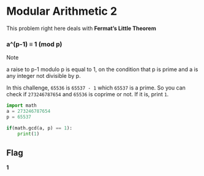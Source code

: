 # Modular Arithmetic 2
This problem right here deals with **Fermat’s Little Theorem**
### a^(p-1) ≡ 1 (mod p)
> [!NOTE]
>  a raise to p-1 modulo p is equal to 1, on the condition that p is prime and a is any integer not divisible by p.

In this challenge, `65536` is `65537 - 1` which `65537` is a prime. So you can check if `273246787654` and `65536` is coprime or not. If it is, print `1`.
```python
import math
a = 273246787654
p = 65537

if(math.gcd(a, p) == 1):
    print(1)
```
## Flag
**1**
